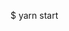 $ yarn start

<!-- 
参考サイトたち
・https://codesandbox.io/s/rrppl0y8l4?file=/src/index.js
・https://qiita.com/hppRC/items/63039b5b4be316a55ef6#import%E3%81%95%E3%82%8C%E3%81%A6%E3%81%84%E3%82%8B%E3%83%A2%E3%82%B8%E3%83%A5%E3%83%BC%E3%83%AB
・orbitcontrols
  https://codesandbox.io/s/41zwr

参考になるかも
・https://reactjsexample.com/react-fiber-renderer-for-three-js/
・https://goworkship.com/magazine/react-three-fiber-svg/
・https://codesandbox.io/embed/three-fiber-useloader-rohv5
・球体にお絵かき
  https://codesandbox.io/s/react-three-fiber-texture-paint-phkmv?from-embed
・ダイヤモンドのモデルを呼び出してる？
  https://codesandbox.io/s/react-three-fiber-sharper-threejs-puwvt?from-embed
・GLTFLoader
  https://codesandbox.io/s/r3f-gltf-useloader-8nb5i
・卓球
  https://codesandbox.io/s/red-field-uhb7w
・6面体のそれぞれの面の色を変えてる => それぞれの面を画像に...
  https://codesandbox.io/s/r3f-basic-demo-x2nk1?file=/src/index.js
・地球
  https://codesandbox.io/s/three-fiber-useloader-rohv5?from-embed=&file=/src/index.js:1196-1214
・ヌルヌル切り替わるやつ,fadeshader
  https://codesandbox.io/s/t9-react-three-fiber-shadermaterial-1g4qq?file=/src/index.js
・波打つ地面
  https://codesandbox.io/s/react3fiber-simplex-instance-rzhsg
・スクロールに伴う動き
  https://codesandbox.io/s/adoring-feather-nk16u?from-embed
  https://tympanus.net/codrops/2019/12/16/scroll-refraction-and-shader-effects-in-three-js-and-react/

・Line(THREE.Vector3, useCallback)/ドラッグによる移動(Dragcontrols)
  https://codesandbox.io/s/react-three-fiber-line-jcenh?file=/src/index.js:8-53

・ヌルヌル動くモヤっとボールみたいなやつ
  https://codesandbox.io/embed/react-three-fiber-gltf-loader-animations-xh4xc

・shaderMaterial(fragment/vertex/uniforms)で四角い回転する箱
  https://codesandbox.io/s/y7f9k

・動く説明付き１２面体
  https://codesandbox.io/s/r3f-suspense-zu2wo?from-embed

面白い(gl-react)
・紫のモヤモヤ
  https://codesandbox.io/s/62x1kvj9vn?file=/HOC/TimeLoop.js
・glslファイル呼び出し
  https://qiita.com/did0es/items/09a0c4f5fbd986ddc6ce#glsl%E3%83%95%E3%82%A1%E3%82%A4%E3%83%AB%E3%82%92%E8%AA%AD%E3%81%BF%E8%BE%BC%E3%82%80

おもろい(Three.js)
・海( water.js / FresnelShader.js)
  https://www.pentacreation.com/blog/2019/10/191021.html
・shader(紫の穴？)
  https://threejs.org/examples/?q=shader#webgl_shader 
  
  
-->
